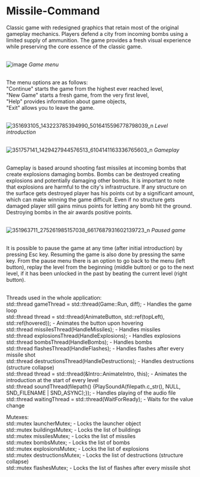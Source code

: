 # Missile-Command
Classic game with redesigned graphics that retain most of the original gameplay mechanics. Players defend a city from incoming bombs using a limited supply of ammunition. The game provides a fresh visual experience while preserving the core essence of the classic game.
<br><br>

![image](https://github.com/GottaWorkM8/Missile-Command/assets/74871534/c14f9496-e4c9-40e6-bf9e-6ef5c40d8ce2)
*Game menu*
<br><br>

The menu options are as follows: <br> 
"Continue" starts the game from the highest ever reached level, <br> 
"New Game" starts a fresh game, from the very first level, <br> 
"Help" provides information about game objects, <br> 
"Exit" allows you to leave the game. 
<br><br> 

![351693105_143223785394990_5016415596778798039_n](https://github.com/GottaWorkM8/Missile-Command/assets/74871534/08e7152f-3951-4048-bd6c-5e46d492994e)
*Level introduction*
<br><br>

![351757141_1429427944576513_6104141163336765603_n](https://github.com/GottaWorkM8/Missile-Command/assets/74871534/6cbafe52-6fab-419b-9646-96d14c134ab1)
*Gameplay*
<br><br>

Gameplay is based around shooting fast missiles at incoming bombs that create explosions damaging bombs. Bombs can be destroyed creating explosions and potentially damaging other bombs.
It is important to note that explosions are harmful to the city's infrastructure. If any structure on the surface gets destroyed player has his points cut by a significant amount, 
which can make winning the game difficult. Even if no structure gets damaged player still gains minus points for letting any bomb hit the ground. Destroying bombs in the air awards positive points.
<br><br>

![351963711_275261985157038_6617687931602139723_n](https://github.com/GottaWorkM8/Missile-Command/assets/74871534/b6768de6-0c58-4b45-be70-32b2445f6cb3)
*Paused game*
<br><br>

It is possible to pause the game at any time (after initial introduction) by pressing Esc key. Resuming the game is also done by pressing the same key. From the pause menu there is an option to go back to the menu (left button), replay the level from the beginning (middle button) or go to the next level, if it has been unlocked in the past by beating the current level (right button).
<br><br>

Threads used in the whole application: <br>
std::thread gameThread = std::thread(Game::Run, diff); - Handles the game loop <br>
std::thread thread = std::thread(AnimateButton, std::ref(topLeft), std::ref(hovered)); - Animates the button upon hovering <br>
std::thread missilesThread(HandleMissiles); - Handles missiles <br>
std::thread explosionsThread(HandleExplosions); - Handles explosions <br>
std::thread bombsThread(HandleBombs); - Handles bombs <br>
std::thread flashesThread(HandleFlashes); - Handles flashes after every missile shot <br>
std::thread destructionsThread(HandleDestructions); - Handles destructions (structure collapse) <br>
std::thread thread = std::thread(&Intro::AnimateIntro, this); - Animates the introduction at the start of every level <br>
std::thread soundThread(filepath() {PlaySoundA(filepath.c_str(), NULL, SND_FILENAME | SND_ASYNC);}); - Handles playing of the audio file <br>
std::thread waitingThread = std::thread(WaitForReady); - Waits for the value change <br>

Mutexes: <br>
std::mutex launcherMutex; - Locks the launcher object <br> 
std::mutex buildingsMutex; - Locks the list of buildings <br>
std::mutex missilesMutex; - Locks the list of missiles <br>
std::mutex bombsMutex; - Locks the list of bombs <br>
std::mutex explosionsMutex; - Locks the list of explosions <br>
std::mutex destructionsMutex; - Locks the list of destructions (structure collapse) <br>
std::mutex flashesMutex; - Locks the list of flashes after every missile shot <br>
